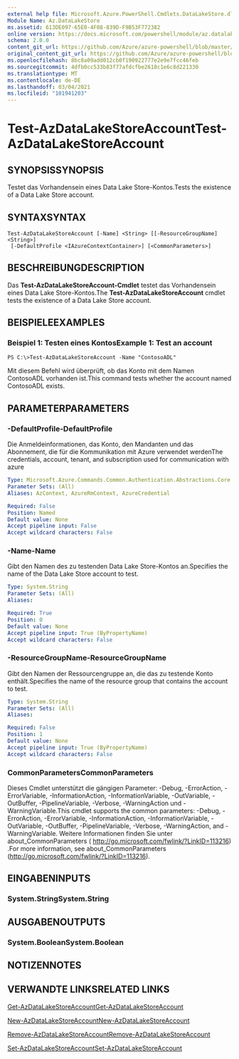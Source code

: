 ```yaml
---
external help file: Microsoft.Azure.PowerShell.Cmdlets.DataLakeStore.dll-Help.xml
Module Name: Az.DataLakeStore
ms.assetid: 613DE097-65E0-4F08-839D-F9B53F772382
online version: https://docs.microsoft.com/powershell/module/az.datalakestore/test-azdatalakestoreaccount
schema: 2.0.0
content_git_url: https://github.com/Azure/azure-powershell/blob/master/src/DataLakeStore/DataLakeStore/help/Test-AzDataLakeStoreAccount.md
original_content_git_url: https://github.com/Azure/azure-powershell/blob/master/src/DataLakeStore/DataLakeStore/help/Test-AzDataLakeStoreAccount.md
ms.openlocfilehash: 8bc8a09add012cb0f190922777e2e9e7fcc46feb
ms.sourcegitcommit: 4dfb0cc533b83f77afdcfbe2618c1e6c8d221330
ms.translationtype: MT
ms.contentlocale: de-DE
ms.lasthandoff: 03/04/2021
ms.locfileid: "101941203"
---
```

# <span data-ttu-id="bbcb0-101">Test-AzDataLakeStoreAccount</span><span class="sxs-lookup"><span data-stu-id="bbcb0-101">Test-AzDataLakeStoreAccount</span></span>

## <span data-ttu-id="bbcb0-102">SYNOPSIS</span><span class="sxs-lookup"><span data-stu-id="bbcb0-102">SYNOPSIS</span></span>
<span data-ttu-id="bbcb0-103">Testet das Vorhandensein eines Data Lake Store-Kontos.</span><span class="sxs-lookup"><span data-stu-id="bbcb0-103">Tests the existence of a Data Lake Store account.</span></span>

## <span data-ttu-id="bbcb0-104">SYNTAX</span><span class="sxs-lookup"><span data-stu-id="bbcb0-104">SYNTAX</span></span>

```
Test-AzDataLakeStoreAccount [-Name] <String> [[-ResourceGroupName] <String>]
 [-DefaultProfile <IAzureContextContainer>] [<CommonParameters>]
```

## <span data-ttu-id="bbcb0-105">BESCHREIBUNG</span><span class="sxs-lookup"><span data-stu-id="bbcb0-105">DESCRIPTION</span></span>
<span data-ttu-id="bbcb0-106">Das **Test-AzDataLakeStoreAccount-Cmdlet** testet das Vorhandensein eines Data Lake Store-Kontos.</span><span class="sxs-lookup"><span data-stu-id="bbcb0-106">The **Test-AzDataLakeStoreAccount** cmdlet tests the existence of a Data Lake Store account.</span></span>

## <span data-ttu-id="bbcb0-107">BEISPIELE</span><span class="sxs-lookup"><span data-stu-id="bbcb0-107">EXAMPLES</span></span>

### <span data-ttu-id="bbcb0-108">Beispiel 1: Testen eines Kontos</span><span class="sxs-lookup"><span data-stu-id="bbcb0-108">Example 1: Test an account</span></span>
```
PS C:\>Test-AzDataLakeStoreAccount -Name "ContosoADL"
```

<span data-ttu-id="bbcb0-109">Mit diesem Befehl wird überprüft, ob das Konto mit dem Namen ContosoADL vorhanden ist.</span><span class="sxs-lookup"><span data-stu-id="bbcb0-109">This command tests whether the account named ContosoADL exists.</span></span>

## <span data-ttu-id="bbcb0-110">PARAMETER</span><span class="sxs-lookup"><span data-stu-id="bbcb0-110">PARAMETERS</span></span>

### <span data-ttu-id="bbcb0-111">-DefaultProfile</span><span class="sxs-lookup"><span data-stu-id="bbcb0-111">-DefaultProfile</span></span>
<span data-ttu-id="bbcb0-112">Die Anmeldeinformationen, das Konto, den Mandanten und das Abonnement, die für die Kommunikation mit Azure verwendet werden</span><span class="sxs-lookup"><span data-stu-id="bbcb0-112">The credentials, account, tenant, and subscription used for communication with azure</span></span>

```yaml
Type: Microsoft.Azure.Commands.Common.Authentication.Abstractions.Core.IAzureContextContainer
Parameter Sets: (All)
Aliases: AzContext, AzureRmContext, AzureCredential

Required: False
Position: Named
Default value: None
Accept pipeline input: False
Accept wildcard characters: False
```

### <span data-ttu-id="bbcb0-113">-Name</span><span class="sxs-lookup"><span data-stu-id="bbcb0-113">-Name</span></span>
<span data-ttu-id="bbcb0-114">Gibt den Namen des zu testenden Data Lake Store-Kontos an.</span><span class="sxs-lookup"><span data-stu-id="bbcb0-114">Specifies the name of the Data Lake Store account to test.</span></span>

```yaml
Type: System.String
Parameter Sets: (All)
Aliases:

Required: True
Position: 0
Default value: None
Accept pipeline input: True (ByPropertyName)
Accept wildcard characters: False
```

### <span data-ttu-id="bbcb0-115">-ResourceGroupName</span><span class="sxs-lookup"><span data-stu-id="bbcb0-115">-ResourceGroupName</span></span>
<span data-ttu-id="bbcb0-116">Gibt den Namen der Ressourcengruppe an, die das zu testende Konto enthält.</span><span class="sxs-lookup"><span data-stu-id="bbcb0-116">Specifies the name of the resource group that contains the account to test.</span></span>

```yaml
Type: System.String
Parameter Sets: (All)
Aliases:

Required: False
Position: 1
Default value: None
Accept pipeline input: True (ByPropertyName)
Accept wildcard characters: False
```

### <span data-ttu-id="bbcb0-117">CommonParameters</span><span class="sxs-lookup"><span data-stu-id="bbcb0-117">CommonParameters</span></span>
<span data-ttu-id="bbcb0-118">Dieses Cmdlet unterstützt die gängigen Parameter: -Debug, -ErrorAction, -ErrorVariable, -InformationAction, -InformationVariable, -OutVariable, -OutBuffer, -PipelineVariable, -Verbose, -WarningAction und -WarningVariable.</span><span class="sxs-lookup"><span data-stu-id="bbcb0-118">This cmdlet supports the common parameters: -Debug, -ErrorAction, -ErrorVariable, -InformationAction, -InformationVariable, -OutVariable, -OutBuffer, -PipelineVariable, -Verbose, -WarningAction, and -WarningVariable.</span></span> <span data-ttu-id="bbcb0-119">Weitere Informationen finden Sie unter about_CommonParameters ( http://go.microsoft.com/fwlink/?LinkID=113216) .</span><span class="sxs-lookup"><span data-stu-id="bbcb0-119">For more information, see about_CommonParameters (http://go.microsoft.com/fwlink/?LinkID=113216).</span></span>

## <span data-ttu-id="bbcb0-120">EINGABEN</span><span class="sxs-lookup"><span data-stu-id="bbcb0-120">INPUTS</span></span>

### <span data-ttu-id="bbcb0-121">System.String</span><span class="sxs-lookup"><span data-stu-id="bbcb0-121">System.String</span></span>

## <span data-ttu-id="bbcb0-122">AUSGABEN</span><span class="sxs-lookup"><span data-stu-id="bbcb0-122">OUTPUTS</span></span>

### <span data-ttu-id="bbcb0-123">System.Boolean</span><span class="sxs-lookup"><span data-stu-id="bbcb0-123">System.Boolean</span></span>

## <span data-ttu-id="bbcb0-124">NOTIZEN</span><span class="sxs-lookup"><span data-stu-id="bbcb0-124">NOTES</span></span>

## <span data-ttu-id="bbcb0-125">VERWANDTE LINKS</span><span class="sxs-lookup"><span data-stu-id="bbcb0-125">RELATED LINKS</span></span>

[<span data-ttu-id="bbcb0-126">Get-AzDataLakeStoreAccount</span><span class="sxs-lookup"><span data-stu-id="bbcb0-126">Get-AzDataLakeStoreAccount</span></span>](./Get-AzDataLakeStoreAccount.md)

[<span data-ttu-id="bbcb0-127">New-AzDataLakeStoreAccount</span><span class="sxs-lookup"><span data-stu-id="bbcb0-127">New-AzDataLakeStoreAccount</span></span>](./New-AzDataLakeStoreAccount.md)

[<span data-ttu-id="bbcb0-128">Remove-AzDataLakeStoreAccount</span><span class="sxs-lookup"><span data-stu-id="bbcb0-128">Remove-AzDataLakeStoreAccount</span></span>](./Remove-AzDataLakeStoreAccount.md)

[<span data-ttu-id="bbcb0-129">Set-AzDataLakeStoreAccount</span><span class="sxs-lookup"><span data-stu-id="bbcb0-129">Set-AzDataLakeStoreAccount</span></span>](./Set-AzDataLakeStoreAccount.md)


